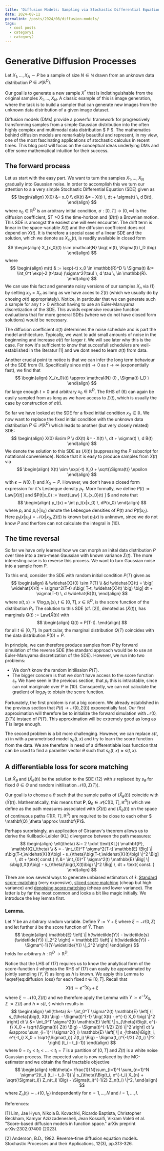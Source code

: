 ```yaml
---
title: 'Diffusion Models: Sampling via Stochastic Differential Equations'
date: 2024-08-11
permalink: /posts/2024/08/diffusion-models/
tags:
  - cool posts
  - category1
  - category2
---
```


<script src="https://polyfill.io/v3/polyfill.min.js?features=es6"></script>
<script type="text/javascript" id="MathJax-script" async
  src="https://cdn.jsdelivr.net/npm/mathjax@3/es5/tex-mml-chtml.js">
</script>

Generative Diffusion Processes
==============================

Let $X_1, \dots, X_N \sim P$ be a sample of size $N \in \mathbb{N}$ drawn from an unknown data distribution $P \in \mathcal{P}(\mathbb{R}^D)$. 

Our goal is to generate a new sample $X^*$ that is indistinguishable from the original samples $X_1, \dots, X_N$. A classic example of this is image generation, where the task is to build a sampler that can generate new images from the unknown data distribution of a given image dataset.

Diffusion models (DMs) provide a powerful framework for progressively transforming samples from a simple Gaussian distribution into the often highly complex and multimodal data distribution $ P $. The mathematics behind diffusion models are remarkably beautiful and represent, in my view, one of the most fascinating applications of stochastic calculus in recent times. This blog post will focus on the conceptual ideas underlying DMs and offer some mathematical intuition for their success.



The forward process
-----------------------------------------

Let us start with the easy part. We want to turn the samples $X_1,\dots,X_N$ gradually into Gaussian noise. In order to accomplish this we turn our attention to a a very simple Stochastic Differential Equation (SDE) given as 
$$
\begin{align}
  X(0) &= x_0 \\
  dX(t) &= - X(t) \, dt + \sigma(t) \, d B(t),
\end{align}
$$
where $x_0 \in \mathbb{R}^D$ is an arbitrary initial condition, $\sigma: [0, T] \to (0, \infty)$ is the diffusion coefficient, $T >0 $ the time-horizon and $\big(B(t)\big)$ a Brownian motion. This SDE is amongst the easiest one will ever encounter. The drift term is linear in the space-variable $X(t)$ and the diffusion coefficient does not depend on $X(t)$. It is therefore a special case of a linear SDE and the solution, which we denote as $X_{x_0}(t)$, is readily available in closed form 
$$
\begin{align}
    X_{x_0}(t) \sim \mathcal{N} \big( m(t), \Sigma(t) I_D \big) 
\end{align}    
$$ 
where 
$$
\begin{align}
    m(t) & := \exp(-t) x_0 \in \mathbb{R}^D  \\
    \Sigma(t) &:=  \int_0^t \exp(-2 (t-\tau) )\sigma^2(\tau) \, d \tau \, \in \mathbb{R}.
\end{align}
$$
We can use this fact and generate noisy versions of our samples $X_n$ via (1) by setting $x_0 = X_n$ as long as we have acces to $\Sigma(t)$ (which we usually do by chosing $\sigma(t)$ appropriately). Notice, in particular that we can generate such a sample for any $t>0$ without having to use an Euler-Maruyama discretization of the SDE. This avoids expensive recursive function evaluations that for more general SDEs (where we do not have closed form solutions) would be necessary. 

The diffusion coefficient $\sigma(t)$ determines the noise schedule and is part the model architecture. Typically, we want to add small amounts of noise in the beginnning and increase $\sigma(t)$ for larger $t$. We will see later why this is the case. For now it's sufficient to know that succesfull schedulers are well-established in the literatur [1] and we dont need to learn $\sigma(t)$ from data.

Another crucial point to notice is that we can infer the long term behaviour of the SDE from (1). Specifically since $m(t) \to 0$ as $t \to \infty$ (exponentially fast), we find that 
$$
\begin{align}
  X_{x_0}(t) \approx \mathcal{N} (0 , \Sigma(t) I_D )
\end{align}
$$
for large enough $t >0$ and arbitrary $x_0 \in \mathbb{R}^D$. The RHS of (6) can again be easily sampled from as long as we have access to $\Sigma(t)$, which is usually the case by construction of $\sigma(t)$.

So far we have looked at the SDE for a fixed initial condition $x_0 \in \mathbb{R}$. We now want to replace the fixed initial condition with the unknown data distribution $P \in \mathcal{P}(\mathbb{R}^D)$ which leads to another (but very closely related) SDE:
$$
\begin{align}
     X(0) &\sim P \\
    dX(t) &= - X(t) \, dt + \sigma(t) \, d B(t)
\end{align}
$$
We denote the solution to this SDE as $( X(t) )$ (suppressing the $P$ subscript for notational convenience). Notice that it is easy to produce samples from $X(t)$ via
$$
\begin{align}
    X(t) \sim \exp(-t) X_0 +  \sqrt{\Sigma(t)} \epsilon
\end{align}
$$
with $\epsilon \sim N(0,1)$ and $X_0 \sim P$. However, we don't have a closed form expression for it's Lesbegue density $p_t$. More formally, we define $P(t):= \text{Law} [ X(t) ]$ and $P(t|x_0) := \text{Law} [ X_{x_0}(t) ] $
and note that
$$ 
\begin{align}
    p_t(x) = \int p_t(x|x_0) \, dP(x_0)
\end{align}
$$
where $p_t$ and $p_t(\cdot|x_0)$ denote the Lebesgue densities of $P(t)$ and $P(t|x_0)$. Here $p_t(x|x_0)=\mathcal{N}( x | x_0, \Sigma(t))$ is known but $p_t(x)$ is unknown, since we do not know $P$ and therfore can not calculate the integral in (10).


The time reversal
-----------------

So far we have only learned how we can morph an inital data distribution $P$ over time into a zero-mean Gaussian with known variance $\Sigma(t)$. The more interesting case is to reverse this process. We want to turn Gaussian noise into a sample from $P$.

To this end, consider the SDE with random initial condition $P(T)$ given as
$$
\begin{align}
    & \widehat{X}(0) \sim P(T) \\
    &d \widehat{X}(t) =  \big[ \widehat{X}(t) + \sigma^2(T-t) s\big( T-t, \widehat{X}(t) \big)  \big] dt + \sigma(T-t) \, d \widehat{B}(t), 
\end{align}
$$
where $s(t,x) :=  \nabla \log p_t(x), \, t \in [0,T],  \, x \in \mathbb{R}^D$, is the score function of the distribution $P_t$. The solution to this SDE (cf. [2]), denoted as $\big(\widehat{X}(t)\big)$, has marginals $Q(t):=\text{Law}[\widehat{X}(t)]$ with  
$$
\begin{align}
Q(t) = P(T-t).
\end{align}
$$
for all $t \in [0,T]$. In particular, the marginal distribution $Q(T)$ coincides with the data distribution $P(0)=P$.

In principle, we can therefore produce samples from $P$ by forward simulation of the reverse SDE (the standard approach would be to use an Euler-Maruyama discretization of the SDE). However, we run into two problems:
- We don't know the random initilisaion $P(T)$. 
- The bigger concern is that we don't have access to the score function $s_t$. We have seen in the previous section, that $p_t$ this is intractable, since can not mariginale over $P$ in (10). Consquently, we can not calculate the gradient of $\log p_t$ to obtain the score function. 

Fortunately, the first problem is not a big concern. We already established in the previous section that $P(t) \to \mathcal{N}(0, \Sigma(t))$ exponentially fast. Our first approximation will therefore be to initialize the forward simulation with $\mathcal{N}(0, \Sigma(T))$ instaed of $P(T)$. This approximation will be extremely good as long as $T$ is large enough.

The second problem is a bit more challenging. However, we can replace $s(t,x)$ in with a parametrised model $s_{\theta}(t,x)$ and try to learn the score function from the data. We are therefore in need of a differentiable loss function that can be used to find a paramter vector $\theta$ such that $s_\theta(t,x) \approx s(t,x)$.

A differentiable loss for score matching
----------------------------------------
Let $\hat{X}_\theta$ and  $\big(\widehat{X}_{\theta} (t) \big)$ be the solution to the SDE (12) with $s$ replaced by $s_\theta$ for fixed $\theta \in \Theta$ and random initilisation $\mathcal{N}(0, \Sigma(T))$.

Our goal is to choose a $\theta$ such that the sample paths of $\big(\widehat{X}_\theta(t)\big)$ coincide with $\big(\widehat{X}(t)\big)$. Mathematically, this means that $\mathbf{P}, \mathbf{Q}_\theta \in \mathcal{P}\Big( C\big([0,T],\mathbb{R}^D\big) \Big)$ which we define as the path measures associated with $\big(\widehat{X}(t)\big)$ and $\big(\widehat{X}_\theta(t)\big)$ on the space of continuous paths $C\big([0,T],\mathbb{R}^D \big)$ are required to be close to each other $ \mathbf{Q}_\theta \approx \mathbf{P}$.

Perhaps surprisingly, an application of Girsanov's theorem allows us to derive the Kullback-Leibler (KL) divergence between the path measures:
$$
\begin{align}
    \ell(\theta) &:= 2 \cdot \text{KL}( \mathbf{P}, \mathbf{Q}_\theta) \\
                 & = -  \int_{0}^T \sigma^2(T-t) \mathbb{E} \Big[ \| s\big(T-t,\widehat{X}(t)\big) - s_{\theta}\big(T-t,\widehat{X}(t)\big) \|^2 \Big] \, dt + \text{ const.} \\
                 &=   \int_{0}^T \sigma^2(t) \mathbb{E} \Big[ \| s\big(t,X(t)\big) - s_{\theta}\big(t,X(t)\big) \|^2 \Big] \, dt + \text{ const. } 
\end{align}
$$
There are now several ways to generate unbiased estimators of $\ell$: [Standard score-matching](https://jmlr.org/papers/volume6/hyvarinen05a/hyvarinen05a.pdf) (very expensive), [sliced score matching](https://arxiv.org/pdf/1905.07088) (cheap but high variance) and [denoising score matching](https://jmlr.org/papers/volume6/hyvarinen05a/hyvarinen05a.pdf) (cheap and lower variance). The latter is by far the most common and looks a bit like magic initially. We introduce the key lemma first.

### Lemma. 
Let $Y$ be an arbitrary random variable. Define $\widetilde{Y}:= Y + \xi$ where $\xi \sim \mathcal{N}(0,\Sigma)$ and let further $\widetilde{s}$ be the score function of $\widetilde{Y}$. Then
    $$
    \begin{align}
        \mathbb{E} \left[ \| h(\widetilde{Y}) - \widetilde{s}(\widetilde{Y}) \|_2^2 \right] = \mathbb{E} \left[ \| h(\widetilde{Y}) - \Sigma^{-1}(Y-\widetilde{Y}) \|_2^2 \right]
    \end{align}
    $$
holds for arbitrary $h: \mathbb{R}^D \to \mathbb{R}^D$.


Notice that the LHS of (17) requires us to know the analytical form of the score-function $\widehat{s}$ whereas the RHS of (17) can easily be approximated by jointly sampling $(Y,\widetilde{Y})$ as long as $h$ is known. We apply this Lemma to \eqref{eq:diffusion_loss} for each fixed $t \in [0,T]$. Recall that
$$ 
\begin{equation}
    X(t) \sim e^{-t} X_0 + \xi
\end{equation}
$$
where $\xi \sim \mathcal{N}\big(0,\Sigma(t)\big)$ and we therefore apply the Lemma with $Y:=e^{-t} X_0$, $\Sigma:=\Sigma(t)$ and $h= s(t, \cdot)$ which results in
$$ 
\begin{align}
    \ell(\theta) &= \int_0^T \sigma^2(t) \mathbb{E}  \left[ \| s_{\theta}\big(t, X(t) \big) - \Sigma(t)^{-1} \big( X(t) - e^{-t} X_0 \big) \|^2 \right] dt \\
    &= \int_0^T \sigma^2(t) \mathbb{E}  \left[ \| s_{\theta}\Big(t, e^{-t} X_0 + \sqrt{\Sigma(t)} Z(t) \Big) - \Sigma(t)^{-1/2} Z(t) \|^2 \right] dt \\
    &\approx \sum_{i=1}^I \sigma^2(t_i) \mathbb{E}  \left[ \| s_{\theta}\Big(t_i, e^{-t_i} X_0 + \sqrt{\Sigma(t_i)} Z(t_i) \Big) - \Sigma(t_i)^{-1/2} Z(t_i) \|^2 \right] (t_i - t_{i-1})
\end{align}
$$
where $0=t_0  < t_1 < \dots < t_I = T$ is a partition of $[0,T]$ and $Z(t)$ is a white noise Gaussian process. The expected value is now replaced by the MC-estimator and we obtain the final tractable objective
$$
\begin{align}
    \ell(\theta)= \frac{1}{N}\sum_{i=1}^I  \sum_{n=1}^N \sigma^2(t_i) (t_i - t_{i-1}) \| s_{\theta}\Big(t_i, e^{-t_i} X_{n} + \sqrt{\Sigma(t_i)} Z_n(t_i) \Big) - \Sigma(t_i)^{-1/2} Z_n(t_i) \|^2,  
\end{align}
$$
where $Z_n(t_i) \sim \mathcal{N}(0,I_D)$ independently for $n=1,\dots,N$ and $i=1,\dots,I$.









References:

[1] Lim, Jae Hyun, Nikola B. Kovachki, Ricardo Baptista, Christopher Beckham, Kamyar Azizzadenesheli, Jean Kossaifi, Vikram Voleti et al. "Score-based diffusion models in function space." arXiv preprint arXiv:2302.07400 (2023).

[2] Anderson, B.D., 1982. Reverse-time diffusion equation models. Stochastic Processes and their Applications, 12(3), pp.313-326.
